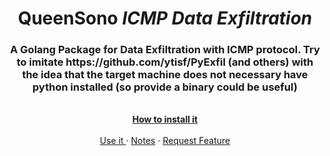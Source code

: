 
  <h1 align="center">QueenSono <i> ICMP Data Exfiltration </i></h1>
<h3 align="center"> A Golang Package for Data Exfiltration with ICMP protocol. Try to imitate https://github.com/ytisf/PyExfil (and others) with the idea that the target machine does not necessary have python installed (so provide a binary could be useful)</h3>
  <p align="center">
    <br />
    <a href="https://github.com/othneildrew/Best-README-Template"><strong>How to install it</strong></a>
    <br />
    <br />
    <a href="https://github.com/othneildrew/Best-README-Template">Use it </a>
    ·
    <a href="https://github.com/othneildrew/Best-README-Template/issues">Notes</a>
    ·
    <a href="https://github.com/ariary/QueenSono/issues">Request Feature</a>
  </p>
</p>

